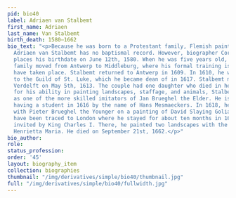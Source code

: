 ```yaml
---
pid: bio40
label: Adriaen van Stalbemt
first_name: Adriaen
last_name: Van Stalbemt
birth_death: 1580–1662
bio_text: "<p>Because he was born to a Protestant family, Flemish painter and printmaker
  Adriaen van Stalbemt has no baptismal record. However, biographer Cornelius de Bie
  places his birthdate on June 12th, 1580. When he was five years old, Stalbemt’s
  family moved from Antwerp to Middleburg, where his formal training is believed to
  have taken place. Stalbemt returned to Antwerp in 1609. In 1610, he was admitted
  to the Guild of St. Luke, which he became dean of in 1617. Stalbemt married Barbara
  Verdelft on May 5th, 1613. The couple had one daughter who died in her youth. </p><p>Known
  for his ability in painting landscapes, staffage, and animals, Stalbemt is regarded
  as one of the more skilled imitators of Jan Brueghel the Elder. He is recorded as
  having a student in 1616 by the name of Hans Mesmaeckers. In 1618, he collaborated
  with Pieter Brueghel the Younger on a painting of David Slaying Goliath. His movements
  have been traced to London where he stayed for about ten months in 1633 after being
  invited by King Charles I. There, he painted two landscapes with the king and Queen
  Henrietta Maria. He died on September 21st, 1662.</p>"
bio_author:
role:
status_profession:
order: '45'
layout: biography_item
collection: biographies
thumbnail: "/img/derivatives/simple/bio40/thumbnail.jpg"
full: "/img/derivatives/simple/bio40/fullwidth.jpg"
---
```

